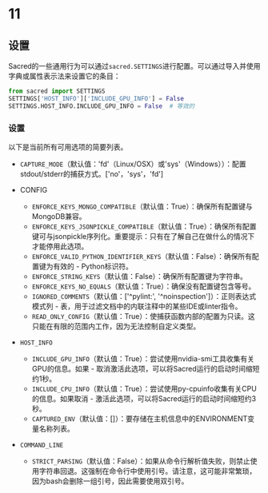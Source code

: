 # 11

## 设置

Sacred的一些通用行为可以通过`sacred.SETTINGS`进行配置。可以通过导入并使用字典或属性表示法来设置它的条目：

```python
from sacred import SETTINGS
SETTINGS['HOST_INFO']['INCLUDE_GPU_INFO'] = False
SETTINGS.HOST_INFO.INCLUDE_GPU_INFO = False  # 等效的
```

### 设置
以下是当前所有可用选项的简要列表。

- `CAPTURE_MODE`（默认值：'fd'（Linux/OSX）或'sys'（Windows））：配置stdout/stderr的捕获方式。['no'，'sys'，'fd']
- CONFIG 
  - `ENFORCE_KEYS_MONGO_COMPATIBLE`（默认值：True）：确保所有配置键与MongoDB兼容。
  - `ENFORCE_KEYS_JSONPICKLE_COMPATIBLE`（默认值：True）：确保所有配置键可与jsonpickle序列化。重要提示：只有在了解自己在做什么的情况下才能停用此选项。
  - `ENFORCE_VALID_PYTHON_IDENTIFIER_KEYS`（默认值：False）：确保所有配置键为有效的 - Python标识符。
  - `ENFORCE_STRING_KEYS`（默认值：False）：确保所有配置键为字符串。
  - `ENFORCE_KEYS_NO_EQUALS`（默认值：True）：确保没有配置键包含等号。
  - `IGNORED_COMMENTS`（默认值：['^pylint:', '^noinspection']）：正则表达式模式列 - 表，用于过滤文档中的内联注释中的某些IDE或linter指令。
  - `READ_ONLY_CONFIG`（默认值：True）：使捕获函数内部的配置为只读。这只能在有限的范围内工作，因为无法控制自定义类型。

- `HOST_INFO`
  - `INCLUDE_GPU_INFO`（默认值：True）：尝试使用nvidia-smi工具收集有关GPU的信息。如果 - 取消激活此选项，可以将Sacred运行的启动时间缩短约1秒。
  - `INCLUDE_CPU_INFO`（默认值：True）：尝试使用py-cpuinfo收集有关CPU的信息。如果取消 - 激活此选项，可以将Sacred运行的启动时间缩短约3秒。
  - `CAPTURED_ENV`（默认值：[]）：要存储在主机信息中的ENVIRONMENT变量名称列表。

- `COMMAND_LINE`
  - `STRICT_PARSING`（默认值：False）：如果从命令行解析值失败，则禁止使用字符串回退。这强制在命令行中使用引号。请注意，这可能非常繁琐，因为bash会删除一组引号，因此需要使用双引号。
